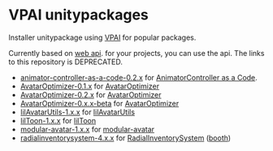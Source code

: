 # VPAI unitypackages

Installer unitypackage using [VPAI] for popular packages.

Currently based on [web api](https://github.com/anatawa12/VPMPackageAutoInstaller#api). for your projects, you can use the api.
The links to this repository is DEPRECATED.

- [animator-controller-as-a-code-0.2.x] for [AnimatorController as a Code].
- [AvatarOptimizer-0.1.x] for [AvatarOptimizer]
- [AvatarOptimizer-0.2.x] for [AvatarOptimizer]
- [AvatarOptimizer-0.x.x-beta] for [AvatarOptimizer]
- [lilAvatarUtils-1.x.x] for [lilAvatarUtils]
- [lilToon-1.x.x] for [lilToon]
- [modular-avatar-1.x.x] for [modular-avatar]
- [radialinventorysystem-4.x.x] for [RadialInventorySystem] ([booth][RadialInventorySystem-booth])

[animator-controller-as-a-code-0.2.x]: https://api.anatawa12.com/create-vpai/?name=animator-controller-as-a-code-{}-installer.unitypackage&repo=https://vpm.anatawa12.com/vpm.json&package=com.anatawa12.animator-controller-as-a-code&version=0.2.x
[AvatarOptimizer-0.1.x]: https://api.anatawa12.com/create-vpai/?name=AvatarOptimizer-{}-installer.unitypackage&repo=https://vpm.anatawa12.com/vpm.json&package=com.anatawa12.avatar-optimizer&version=0.1.x
[AvatarOptimizer-0.2.x]: https://api.anatawa12.com/create-vpai/?name=AvatarOptimizer-{}-installer.unitypackage&repo=https://vpm.anatawa12.com/vpm.json&package=com.anatawa12.avatar-optimizer&version=0.2.x
[AvatarOptimizer-0.x.x-beta]: https://api.anatawa12.com/create-vpai/?name=AvatarOptimizer-{}-beta-installer.unitypackage&repo=https://vpm.anatawa12.com/vpm.json&package=com.anatawa12.avatar-optimizer&version=0.x.x&prerelease
[lilAvatarUtils-1.x.x]: https://api.anatawa12.com/create-vpai/?name=lilAvatarUtils-{}-installer.unitypackage&repo=https://lilxyzw.github.io/vpm-repos/vpm.json&package=jp.lilxyzw.avatar-utils&version=1.x.x
[lilToon-1.x.x]: https://api.anatawa12.com/create-vpai/?name=lilToon-{}-installer.unitypackage&repo=https://lilxyzw.github.io/vpm-repos/vpm.json&package=jp.lilxyzw.liltoon&version=1.x.x
[modular-avatar-1.x.x]: https://api.anatawa12.com/create-vpai/?name=modular-avatar-{}-installer.unitypackage&repo=https://vpm.nadena.dev/vpm.json&package=nadena.dev.modular-avatar&version=1.x.x
[radialinventorysystem-4.x.x]: https://api.anatawa12.com/create-vpai/?name=radialinventorysystem-{}-installer.unitypackage&repo=https://www.negura-karasu.net/vpm/&package=yagihata.radialinventorysystem.v4&version=4.x.x

[AnimatorController as a Code]: https://github.com/anatawa12/AnimatorController-as-a-Code
[AvatarOptimizer]: https://github.com/anatawa12/AvatarOptimizer
[lilAvatarUtils]: https://github.com/lilxyzw/lilAvatarUtils
[lilToon]: https://github.com/lilxyzw/lilToon
[modular-avatar]: https://github.com/bdunderscore/modular-avatar
[RadialInventorySystem]: https://github.com/Yagihata/RadialInventorySystem
[RadialInventorySystem-booth]: https://booth.pm/ja/items/2278448

[VPAI]: https://github.com/anatawa12/VPMPackageAutoInstaller
